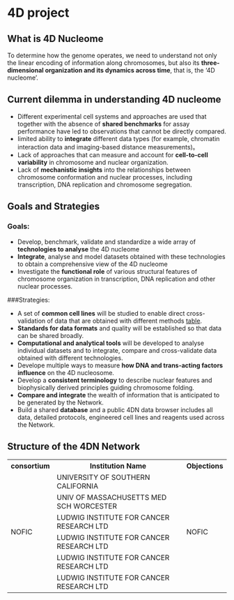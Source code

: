 # 4D project

## What is 4D Nucleome
To determine how the genome operates, we need to understand not only the linear encoding of information along chromosomes, but also its **three-dimensional organization and its dynamics across time**, that is, the ‘4D nucleome’.

## Current dilemma in understanding 4D nucleome
- Different experimental cell systems and approaches are used that together with the absence of **shared benchmarks** for assay performance have led to observations that cannot be directly compared. 
- Iimited ability to **integrate** different data types (for example, chromatin interaction data and imaging-based distance measurements)。
- Lack of approaches that can measure and account for **cell-to-cell variability** in chromosome and nuclear organization.
- Lack of **mechanistic insights** into the relationships between chromosome conformation and nuclear processes, including transcription, DNA replication and chromosome segregation.

## Goals and Strategies 
### Goals:
- Develop, benchmark, validate and standardize a wide array of **technologies to analyse** the 4D nucleome
- **Integrate**, analyse and model datasets obtained with these technologies to obtain a comprehensive view of the 4D nucleome
- Investigate the **functional role** of various structural features of chromosome organization in transcription, DNA replication and other nuclear processes. 

###Strategies:
- A set of **common cell lines** will be studied to enable direct cross- validation of data that are obtained with different methods [table](https://www.nature.com/articles/nature23884#t1).
- **Standards for data formats** and quality will be established so that data can be shared broadly.
- **Computational and analytical tools** will be developed to analyse individual datasets and to integrate, compare and cross-validate data obtained with different technologies.
- Develope multiple ways to measure **how DNA and trans-acting factors influence** on the 4D nucleosome.
- Develop a **consistent terminology** to describe nuclear features and biophysically derived principles guiding chromosome folding.
- **Compare and integrate** the wealth of information that is anticipated to be generated by the Network.
- Build a shared **database** and a public 4DN data browser includes all data, detailed protocols, engineered cell lines and reagents used across the Network.

## Structure of the 4DN Network
<table>
   <tr>
        <th>consortium</th>
        <th>Institution Name</th>
        <th>Objections</th>
   </tr>
   <tr>
      <td rowspan="6">NOFIC</td>
      <td>UNIVERSITY OF SOUTHERN CALIFORNIA</td>
      <td rowspan="6">NOFIC</td>
   </tr>
   <tr>
      <td>UNIV OF MASSACHUSETTS MED SCH WORCESTER </td>
   </tr>
   <tr>
      <td>LUDWIG INSTITUTE FOR CANCER RESEARCH LTD </td>
   </tr>
   <tr>
      <td>LUDWIG INSTITUTE FOR CANCER RESEARCH LTD </td>
   </tr>
   <tr>
      <td>LUDWIG INSTITUTE FOR CANCER RESEARCH LTD </td>
   </tr>
   <tr>
      <td>LUDWIG INSTITUTE FOR CANCER RESEARCH LTD </td>
   </tr>
</table>











